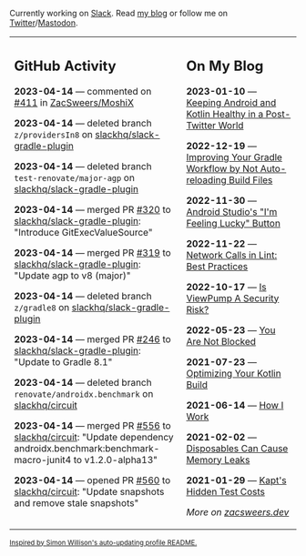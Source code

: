 Currently working on [Slack](https://slack.com/). Read [my blog](https://zacsweers.dev/) or follow me on [Twitter](https://twitter.com/ZacSweers)/[Mastodon](https://hachyderm.io/@ZacSweers).

<table><tr><td valign="top" width="60%">

## GitHub Activity
<!-- githubActivity starts -->
**2023-04-14** — commented on [#411](https://github.com/ZacSweers/MoshiX/issues/411#issuecomment-1509033812) in [ZacSweers/MoshiX](https://github.com/ZacSweers/MoshiX)

**2023-04-14** — deleted branch `z/providersIn8` on [slackhq/slack-gradle-plugin](https://github.com/slackhq/slack-gradle-plugin)

**2023-04-14** — deleted branch `test-renovate/major-agp` on [slackhq/slack-gradle-plugin](https://github.com/slackhq/slack-gradle-plugin)

**2023-04-14** — merged PR [#320](https://github.com/slackhq/slack-gradle-plugin/pull/320) to [slackhq/slack-gradle-plugin](https://github.com/slackhq/slack-gradle-plugin): "Introduce GitExecValueSource"

**2023-04-14** — merged PR [#319](https://github.com/slackhq/slack-gradle-plugin/pull/319) to [slackhq/slack-gradle-plugin](https://github.com/slackhq/slack-gradle-plugin): "Update agp to v8 (major)"

**2023-04-14** — deleted branch `z/gradle8` on [slackhq/slack-gradle-plugin](https://github.com/slackhq/slack-gradle-plugin)

**2023-04-14** — merged PR [#246](https://github.com/slackhq/slack-gradle-plugin/pull/246) to [slackhq/slack-gradle-plugin](https://github.com/slackhq/slack-gradle-plugin): "Update to Gradle 8.1"

**2023-04-14** — deleted branch `renovate/androidx.benchmark` on [slackhq/circuit](https://github.com/slackhq/circuit)

**2023-04-14** — merged PR [#556](https://github.com/slackhq/circuit/pull/556) to [slackhq/circuit](https://github.com/slackhq/circuit): "Update dependency androidx.benchmark:benchmark-macro-junit4 to v1.2.0-alpha13"

**2023-04-14** — opened PR [#560](https://github.com/slackhq/circuit/pull/560) to [slackhq/circuit](https://github.com/slackhq/circuit): "Update snapshots and remove stale snapshots"
<!-- githubActivity ends -->
</td><td valign="top" width="40%">

## On My Blog
<!-- blog starts -->
**2023-01-10** — [Keeping Android and Kotlin Healthy in a Post-Twitter World](https://www.zacsweers.dev/keeping-android-healthy/)

**2022-12-19** — [Improving Your Gradle Workflow by Not Auto-reloading Build Files](https://www.zacsweers.dev/improving-your-workflow-by-not-auto-reloading-build-files/)

**2022-11-30** — [Android Studio's "I'm Feeling Lucky" Button](https://www.zacsweers.dev/android-studios-im-feeling-lucky-button/)

**2022-11-22** — [Network Calls in Lint: Best Practices](https://www.zacsweers.dev/network-calls-in-lint-best-practices/)

**2022-10-17** — [Is ViewPump A Security Risk?](https://www.zacsweers.dev/is-viewpump-a-security-risk/)

**2022-05-23** — [You Are Not Blocked](https://www.zacsweers.dev/you-are-not-blocked/)

**2021-07-23** — [Optimizing Your Kotlin Build](https://www.zacsweers.dev/optimizing-your-kotlin-build/)

**2021-06-14** — [How I Work](https://www.zacsweers.dev/how-i-work/)

**2021-02-02** — [Disposables Can Cause Memory Leaks](https://www.zacsweers.dev/disposables-can-cause-memory-leaks/)

**2021-01-29** — [Kapt's Hidden Test Costs](https://www.zacsweers.dev/kapts-hidden-test-costs/)
<!-- blog ends -->
_More on [zacsweers.dev](https://zacsweers.dev/)_
</td></tr></table>

<sub><a href="https://simonwillison.net/2020/Jul/10/self-updating-profile-readme/">Inspired by Simon Willison's auto-updating profile README.</a></sub>